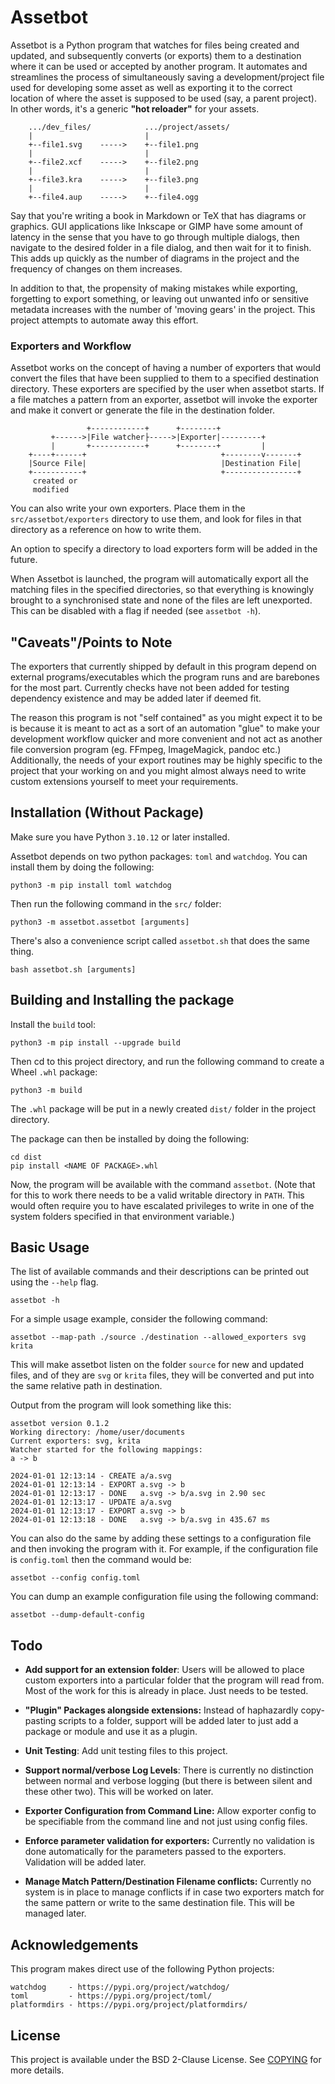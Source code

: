 Assetbot
================================================================================

Assetbot is a Python program that watches for files being created and updated,
and subsequently converts (or exports) them to a destination where it can be
used or accepted by another program. It automates and streamlines the process
of simultaneously saving a development/project file used for developing some
asset as well as exporting it to the correct location of where the asset is
supposed to be used (say, a parent project). In other words, it's a generic
**"hot reloader"** for your assets.

```
    .../dev_files/            .../project/assets/
    |                         |
    +--file1.svg    ----->    +--file1.png
    |                         |
    +--file2.xcf    ----->    +--file2.png
    |                         |
    +--file3.kra    ----->    +--file3.png
    |                         |
    +--file4.aup    ----->    +--file4.ogg
```

Say that you're writing a book in Markdown or TeX that has diagrams or graphics.
GUI applications like Inkscape or GIMP have some amount of latency in the sense
that you have to go through multiple dialogs, then navigate to the desired
folder in a file dialog, and then wait for it to finish. This adds up quickly as
the number of diagrams in the project and the frequency of changes on them
increases.

In addition to that, the propensity of making mistakes while exporting,
forgetting to export something, or leaving out unwanted info or sensitive
metadata increases with the number of 'moving gears' in the project. This
project attempts to automate away this effort.

### Exporters and Workflow

Assetbot works on the concept of having a number of exporters that would convert
the files that have been supplied to them to a specified destination directory.
These exporters are specified by the user when assetbot starts. If a file
matches a pattern from an exporter, assetbot will invoke the exporter and make
it convert or generate the file in the destination folder.

```
                 +------------+      +--------+
         +------>|File watcher├----->|Exporter|---------+
         |       +------------+      +--------+         |
    +----+------+                              +--------v-------+
    |Source File|                              |Destination File|
    +-----------+                              +----------------+
     created or
     modified
```

You can also write your own exporters. Place them in the
`src/assetbot/exporters` directory to use them, and look for files in that
directory as a reference on how to write them.

An option to specify a directory to load exporters form will be added in the
future.

When Assetbot is launched, the program will automatically export all the
matching files in the specified directories, so that everything is knowingly
brought to a synchronised state and none of the files are left unexported. This
can be disabled with a flag if needed (see `assetbot -h`).

## "Caveats"/Points to Note

The exporters that currently shipped by default in this program depend on
external programs/executables which the program runs and are barebones for the
most part. Currently checks have not been added for testing dependency existence
and may be added later if deemed fit.

The reason this program is not "self contained" as you might expect it to be is
because it is meant to act as a sort of an automation "glue" to make your
development workflow quicker and more convenient and not act as another file
conversion program (eg. FFmpeg, ImageMagick, pandoc etc.) Additionally, the
needs of your export routines may be highly specific to the project that your
working on and you might almost always need to write custom extensions yourself
to meet your requirements.


## Installation (Without Package)

Make sure you have Python `3.10.12` or later installed.

Assetbot depends on two python packages: `toml` and `watchdog`. You can install
them by doing the following:

```
python3 -m pip install toml watchdog
```

Then run the following command in the `src/` folder:

```
python3 -m assetbot.assetbot [arguments]
```

There's also a convenience script called `assetbot.sh` that does the same thing.

```
bash assetbot.sh [arguments]
```

## Building and Installing the package

Install the `build` tool:

```
python3 -m pip install --upgrade build
```

Then cd to this project directory, and run the following command to create a
Wheel `.whl` package:

```
python3 -m build
```

The `.whl` package will be put in a newly created `dist/` folder in the project
directory.


The package can then be installed by doing the following:

```
cd dist
pip install <NAME OF PACKAGE>.whl
```

Now, the program will be available with the command `assetbot`. (Note that for
this to work there needs to be a valid writable directory in `PATH`. This would
often require you to have escalated privileges to write in one of the system
folders specified in that environment variable.)


## Basic Usage

The list of available commands and their descriptions can be printed out using
the `--help` flag.

```
assetbot -h
```

For a simple usage example, consider the following command:

```
assetbot --map-path ./source ./destination --allowed_exporters svg krita
```

This will make assetbot listen on the folder `source` for new and updated files,
and of they are `svg` or `krita` files, they will be converted and put into the
same relative path in destination.

Output from the program will look something like this:

```
assetbot version 0.1.2
Working directory: /home/user/documents
Current exporters: svg, krita
Watcher started for the following mappings:
a -> b

2024-01-01 12:13:14 - CREATE a/a.svg
2024-01-01 12:13:14 - EXPORT a.svg -> b
2024-01-01 12:13:17 - DONE   a.svg -> b/a.svg in 2.90 sec
2024-01-01 12:13:17 - UPDATE a/a.svg
2024-01-01 12:13:17 - EXPORT a.svg -> b
2024-01-01 12:13:18 - DONE   a.svg -> b/a.svg in 435.67 ms
```

You can also do the same by adding these settings to a configuration file and
then invoking the program with it. For example, if the configuration file is
`config.toml` then the command would be:

```
assetbot --config config.toml
```

You can dump an example configuration file using the following command:

```
assetbot --dump-default-config
```

## Todo

* **Add support for an extension folder**: Users will be allowed to place custom
  exporters into a particular folder that the program will read from. Most of
  the work for this is already in place. Just needs to be tested.

* **"Plugin" Packages alongside extensions:** Instead of haphazardly copy-pasting
  scripts to a folder, support will be added later to just add a package or
  module and use it as a plugin.

* **Unit Testing**: Add unit testing files to this project.

* **Support normal/verbose Log Levels**: There is currently no distinction
  between normal and verbose logging (but there is between silent and these
  other two). This will be worked on later.

* **Exporter Configuration from Command Line:** Allow exporter config to be
  specifiable from the command line and not just using config files.

* **Enforce parameter validation for exporters:** Currently no validation is
  done automatically for the parameters passed to the exporters. Validation will
  be added later.

* **Manage Match Pattern/Destination Filename conflicts:** Currently no system
  is in place to manage conflicts if in case two exporters match for the same
  pattern or write to the same destination file. This will be managed later.

## Acknowledgements

This program makes direct use of the following Python projects:

```
watchdog     - https://pypi.org/project/watchdog/
toml         - https://pypi.org/project/toml/
platformdirs - https://pypi.org/project/platformdirs/
```

## License

This project is available under the BSD 2-Clause License. See [COPYING][license]
for more details.


[license]: ./COPYING